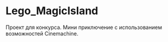 # Lego_MagicIsland
Проект для конкурса. Мини приключение с использованием возможностей Cinemachine.
